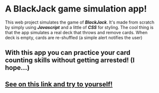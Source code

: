 # A BlackJack game simulation app!

This web project simulates the game of ***BlackJack***. It's made from scratch by simply using ***Javascript*** and a little of ***CSS*** for styling.
The cool thing is that the app simulates a real deck that throws and remove cards. 
When deck is empty, cards are re-shuffled (a simple alert notifies the user)

## With this app you can practice your card counting skills without getting arrested! (I hope...)
## [See on this link and try to yourself!](https://monumental-cuchufli-cbe520.netlify.app/)

